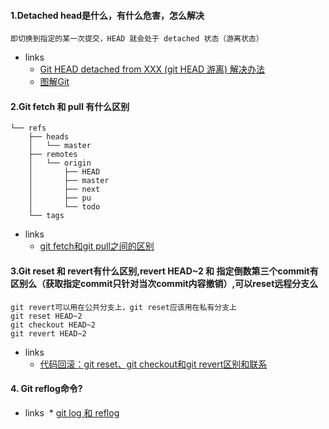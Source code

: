 #### 1.Detached head是什么，有什么危害，怎么解决
```
即切换到指定的某一次提交，HEAD 就会处于 detached 状态（游离状态）
```
* links
  * [Git HEAD detached from XXX (git HEAD 游离) 解决办法](https://blog.csdn.net/u011240877/article/details/76273335)
  * [图解Git](https://marklodato.github.io/visual-git-guide/index-zh-cn.html#detached)
#### 2.Git fetch 和 pull 有什么区别
```
└── refs
    ├── heads
    │   └── master
    ├── remotes
    │   └── origin
    │       ├── HEAD
    │       ├── master
    │       ├── next
    │       ├── pu
    │       └── todo
    └── tags
```
* links
  * [git fetch和git pull之间的区别](https://blog.csdn.net/a19881029/article/details/42245955)
#### 3.Git reset 和 revert有什么区别,revert HEAD~2 和 指定倒数第三个commit有区别么（获取指定commit只针对当次commit内容撤销）,可以reset远程分支么
```
git revert可以用在公共分支上，git reset应该用在私有分支上
git reset HEAD~2
git checkout HEAD~2
git revert HEAD~2
```
* links
  * [代码回滚：git reset、git checkout和git revert区别和联系](https://www.cnblogs.com/houpeiyong/p/5890748.html)
#### 4. Git reflog命令?
* links
  * [git log 和 reflog](http://www.cnblogs.com/luyuefeng/p/8046443.html)
